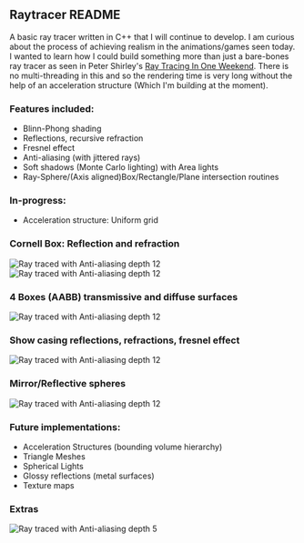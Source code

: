 ## Raytracer README
A basic ray tracer written in C++ that I will continue to develop. I am curious about the process of achieving realism in the animations/games seen today. I wanted to learn how I could build something more than just a bare-bones ray tracer as seen in Peter Shirley's [Ray Tracing In One Weekend](https://raytracing.github.io/books/RayTracingInOneWeekend.html).
There is no multi-threading in this and so the rendering time is very long without the help of an acceleration structure (Which I'm building at the moment).

### Features included: 
* Blinn-Phong shading
* Reflections, recursive refraction 
* Fresnel effect
* Anti-aliasing (with jittered rays) 
* Soft shadows (Monte Carlo lighting) with Area lights
* Ray-Sphere/(Axis aligned)Box/Rectangle/Plane intersection routines
### In-progress: 
* Acceleration structure: Uniform grid 
### Cornell Box: Reflection and refraction
![Ray traced with Anti-aliasing depth 12](https://github.com/Xavierkst/Raytracer_build/blob/master/rendered_images/Cornell_Box_objects.jpg)
![Ray traced with Anti-aliasing depth 12](https://github.com/Xavierkst/Raytracer_build/blob/master/rendered_images/testFile_AA_8_rectangle.jpg)
### 4 Boxes (AABB) transmissive and diffuse surfaces
![Ray traced with Anti-aliasing depth 12](https://github.com/Xavierkst/Raytracer_build/blob/master/rendered_images/4cubes.jpg)
### Show casing reflections, refractions, fresnel effect
![Ray traced with Anti-aliasing depth 12](https://github.com/Xavierkst/Raytracer_build/blob/master/rendered_images/transparency_pic.jpg)
### Mirror/Reflective spheres
![Ray traced with Anti-aliasing depth 12](https://github.com/Xavierkst/Raytracer_build/blob/master/rendered_images/sphereArc.jpg)
### Future implementations:  
* Acceleration Structures (bounding volume hierarchy)
* Triangle Meshes 
* Spherical Lights 
* Glossy reflections (metal surfaces)
* Texture maps
### Extras
![Ray traced with Anti-aliasing depth 5](https://github.com/Xavierkst/Raytracer_build/blob/master/rendered_images/testFile_2_tinted_again.jpg)
